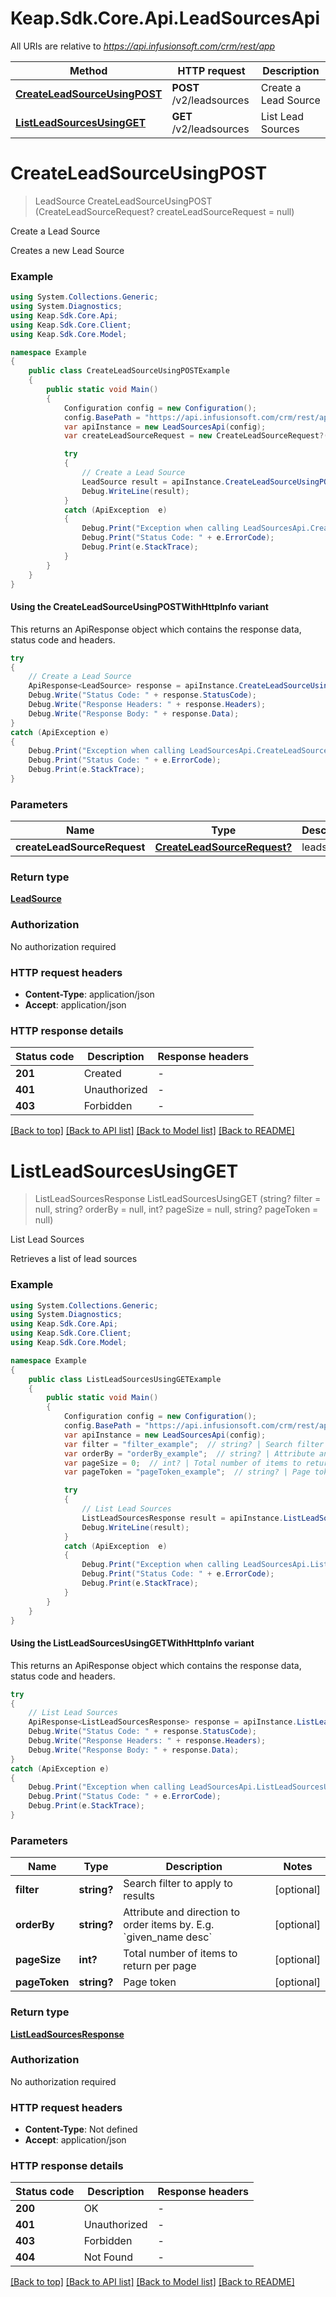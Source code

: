 # Keap.Sdk.Core.Api.LeadSourcesApi

All URIs are relative to *https://api.infusionsoft.com/crm/rest/app*

| Method | HTTP request | Description |
|--------|--------------|-------------|
| [**CreateLeadSourceUsingPOST**](LeadSourcesApi.md#createleadsourceusingpost) | **POST** /v2/leadsources | Create a Lead Source |
| [**ListLeadSourcesUsingGET**](LeadSourcesApi.md#listleadsourcesusingget) | **GET** /v2/leadsources | List Lead Sources |

<a id="createleadsourceusingpost"></a>
# **CreateLeadSourceUsingPOST**
> LeadSource CreateLeadSourceUsingPOST (CreateLeadSourceRequest? createLeadSourceRequest = null)

Create a Lead Source

Creates a new Lead Source

### Example
```csharp
using System.Collections.Generic;
using System.Diagnostics;
using Keap.Sdk.Core.Api;
using Keap.Sdk.Core.Client;
using Keap.Sdk.Core.Model;

namespace Example
{
    public class CreateLeadSourceUsingPOSTExample
    {
        public static void Main()
        {
            Configuration config = new Configuration();
            config.BasePath = "https://api.infusionsoft.com/crm/rest/app";
            var apiInstance = new LeadSourcesApi(config);
            var createLeadSourceRequest = new CreateLeadSourceRequest?(); // CreateLeadSourceRequest? | leadsource (optional) 

            try
            {
                // Create a Lead Source
                LeadSource result = apiInstance.CreateLeadSourceUsingPOST(createLeadSourceRequest);
                Debug.WriteLine(result);
            }
            catch (ApiException  e)
            {
                Debug.Print("Exception when calling LeadSourcesApi.CreateLeadSourceUsingPOST: " + e.Message);
                Debug.Print("Status Code: " + e.ErrorCode);
                Debug.Print(e.StackTrace);
            }
        }
    }
}
```

#### Using the CreateLeadSourceUsingPOSTWithHttpInfo variant
This returns an ApiResponse object which contains the response data, status code and headers.

```csharp
try
{
    // Create a Lead Source
    ApiResponse<LeadSource> response = apiInstance.CreateLeadSourceUsingPOSTWithHttpInfo(createLeadSourceRequest);
    Debug.Write("Status Code: " + response.StatusCode);
    Debug.Write("Response Headers: " + response.Headers);
    Debug.Write("Response Body: " + response.Data);
}
catch (ApiException e)
{
    Debug.Print("Exception when calling LeadSourcesApi.CreateLeadSourceUsingPOSTWithHttpInfo: " + e.Message);
    Debug.Print("Status Code: " + e.ErrorCode);
    Debug.Print(e.StackTrace);
}
```

### Parameters

| Name | Type | Description | Notes |
|------|------|-------------|-------|
| **createLeadSourceRequest** | [**CreateLeadSourceRequest?**](CreateLeadSourceRequest?.md) | leadsource | [optional]  |

### Return type

[**LeadSource**](LeadSource.md)

### Authorization

No authorization required

### HTTP request headers

 - **Content-Type**: application/json
 - **Accept**: application/json


### HTTP response details
| Status code | Description | Response headers |
|-------------|-------------|------------------|
| **201** | Created |  -  |
| **401** | Unauthorized |  -  |
| **403** | Forbidden |  -  |

[[Back to top]](#) [[Back to API list]](../README.md#documentation-for-api-endpoints) [[Back to Model list]](../README.md#documentation-for-models) [[Back to README]](../README.md)

<a id="listleadsourcesusingget"></a>
# **ListLeadSourcesUsingGET**
> ListLeadSourcesResponse ListLeadSourcesUsingGET (string? filter = null, string? orderBy = null, int? pageSize = null, string? pageToken = null)

List Lead Sources

Retrieves a list of lead sources

### Example
```csharp
using System.Collections.Generic;
using System.Diagnostics;
using Keap.Sdk.Core.Api;
using Keap.Sdk.Core.Client;
using Keap.Sdk.Core.Model;

namespace Example
{
    public class ListLeadSourcesUsingGETExample
    {
        public static void Main()
        {
            Configuration config = new Configuration();
            config.BasePath = "https://api.infusionsoft.com/crm/rest/app";
            var apiInstance = new LeadSourcesApi(config);
            var filter = "filter_example";  // string? | Search filter to apply to results (optional) 
            var orderBy = "orderBy_example";  // string? | Attribute and direction to order items by. E.g. `given_name desc` (optional) 
            var pageSize = 0;  // int? | Total number of items to return per page (optional) 
            var pageToken = "pageToken_example";  // string? | Page token (optional) 

            try
            {
                // List Lead Sources
                ListLeadSourcesResponse result = apiInstance.ListLeadSourcesUsingGET(filter, orderBy, pageSize, pageToken);
                Debug.WriteLine(result);
            }
            catch (ApiException  e)
            {
                Debug.Print("Exception when calling LeadSourcesApi.ListLeadSourcesUsingGET: " + e.Message);
                Debug.Print("Status Code: " + e.ErrorCode);
                Debug.Print(e.StackTrace);
            }
        }
    }
}
```

#### Using the ListLeadSourcesUsingGETWithHttpInfo variant
This returns an ApiResponse object which contains the response data, status code and headers.

```csharp
try
{
    // List Lead Sources
    ApiResponse<ListLeadSourcesResponse> response = apiInstance.ListLeadSourcesUsingGETWithHttpInfo(filter, orderBy, pageSize, pageToken);
    Debug.Write("Status Code: " + response.StatusCode);
    Debug.Write("Response Headers: " + response.Headers);
    Debug.Write("Response Body: " + response.Data);
}
catch (ApiException e)
{
    Debug.Print("Exception when calling LeadSourcesApi.ListLeadSourcesUsingGETWithHttpInfo: " + e.Message);
    Debug.Print("Status Code: " + e.ErrorCode);
    Debug.Print(e.StackTrace);
}
```

### Parameters

| Name | Type | Description | Notes |
|------|------|-------------|-------|
| **filter** | **string?** | Search filter to apply to results | [optional]  |
| **orderBy** | **string?** | Attribute and direction to order items by. E.g. &#x60;given_name desc&#x60; | [optional]  |
| **pageSize** | **int?** | Total number of items to return per page | [optional]  |
| **pageToken** | **string?** | Page token | [optional]  |

### Return type

[**ListLeadSourcesResponse**](ListLeadSourcesResponse.md)

### Authorization

No authorization required

### HTTP request headers

 - **Content-Type**: Not defined
 - **Accept**: application/json


### HTTP response details
| Status code | Description | Response headers |
|-------------|-------------|------------------|
| **200** | OK |  -  |
| **401** | Unauthorized |  -  |
| **403** | Forbidden |  -  |
| **404** | Not Found |  -  |

[[Back to top]](#) [[Back to API list]](../README.md#documentation-for-api-endpoints) [[Back to Model list]](../README.md#documentation-for-models) [[Back to README]](../README.md)

